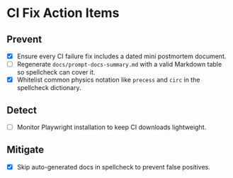 # CI Fix Action Items

## Prevent
- [x] Ensure every CI failure fix includes a dated mini postmortem document.
- [ ] Regenerate `docs/prompt-docs-summary.md` with a valid Markdown table so spellcheck can cover it.
- [x] Whitelist common physics notation like `precess` and `circ` in the spellcheck dictionary.

## Detect
- [ ] Monitor Playwright installation to keep CI downloads lightweight.

## Mitigate
- [x] Skip auto-generated docs in spellcheck to prevent false positives.
